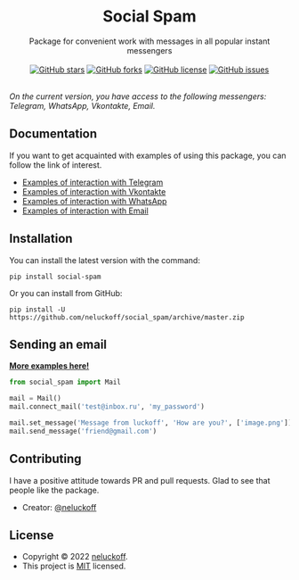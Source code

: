 <div align="center">
    <h1>Social Spam</h1>
    Package for convenient work with messages in all popular instant messengers
</div>
&nbsp;

<div align="center">
    <a href="https://github.com/neluckoff/social_spam/stargazers"><img alt="GitHub stars" src="https://img.shields.io/github/stars/neluckoff/social_spam?style=flat-square"></a>
    <a href="https://github.com/neluckoff/social_spam/network"><img alt="GitHub forks" src="https://img.shields.io/github/forks/neluckoff/social_spam?style=flat-square"></a>
    <a href="https://github.com/neluckoff/social_spam"><img alt="GitHub license" src="https://img.shields.io/github/license/neluckoff/social_spam?style=flat-square"></a>
    <a href="https://github.com/neluckoff/social_spam/issues"><img alt="GitHub issues" src="https://img.shields.io/github/issues/neluckoff/social_spam?style=flat-square"></a>
</div>
&nbsp;

<i>On the current version, you have access to the following messengers: Telegram, WhatsApp, Vkontakte, Email.</i>

## Documentation
If you want to get acquainted with examples of using this package, you can follow the link of interest.

- [Examples of interaction with Telegram](https://github.com/neluckoff/social_spam/blob/master/examples/telegram_examples.py)
- [Examples of interaction with Vkontakte](https://github.com/neluckoff/social_spam/blob/master/examples/vkontakte_examples.py)
- [Examples of interaction with WhatsApp](https://github.com/neluckoff/social_spam/blob/master/examples/whatsapp_examples.py)
- [Examples of interaction with Email](https://github.com/neluckoff/social_spam/blob/master/examples/mail_examples.py)

## Installation
You can install the latest version with the command:

```shell
pip install social-spam
```
Or you can install from GitHub:

```shell
pip install -U https://github.com/neluckoff/social_spam/archive/master.zip
```

## Sending an email
**[More examples here!](https://github.com/neluckoff/social_spam/blob/master/examples/)**

```python
from social_spam import Mail

mail = Mail()
mail.connect_mail('test@inbox.ru', 'my_password')

mail.set_message('Message from luckoff', 'How are you?', ['image.png'])
mail.send_message('friend@gmail.com')
```

## Contributing
I have a positive attitude towards PR and pull requests. Glad to see that people like the package.

- Creator: [@neluckoff](https://github.com/neluckoff)

## License

- Copyright © 2022 [neluckoff](https://github.com/neluckoff).
- This project is [MIT](https://github.com/neluckoff/social_spam/blob/master/LICENSE.md) licensed.
